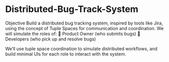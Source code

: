 # Distributed-Bug-Track-System

Objective
Build a distributed bug tracking system, inspired by tools like Jira, using the concept of Tuple
Spaces for communication and coordination. We will simulate the roles of:
 Product Owner (who submits bugs)
 Developers (who pick up and resolve bugs)

We’ll use tuple space coordination to simulate distributed workflows, and build minimal UIs
for each role to interact with the system.